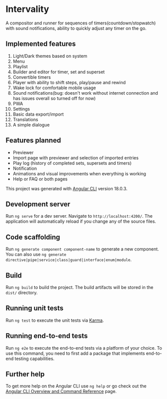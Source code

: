 # Intervality

A compositor and runner for sequences of timers(countdown/stopwatch) with sound notifications, ability to quickly adjust any timer on the go.

## Implemented features

1. Light/Dark themes based on system
2. Menu
3. Playlist
4. Builder and editor for timer, set and superset
5. Convertible timers
6. Player with ability to shift steps, play/pause and rewind
7. Wake lock for comfortable mobile usage
8. Sound notifications(bug: doesn't work without internet connection and has issues overall so turned off for now)
9. PWA
10. Settings
11. Basic data export/import
12. Translations
13. A simple dialogue

## Features planned

- Previewer
- Import page with previewer and selection of imported entries
- Play log (history of completed sets, supersets and timers)
- Notification
- Animations and visual improvements when everything is working
- Help or FAQ or both pages

This project was generated with [Angular CLI](https://github.com/angular/angular-cli) version 18.0.3.

## Development server

Run `ng serve` for a dev server. Navigate to `http://localhost:4200/`. The application will automatically reload if you change any of the source files.

## Code scaffolding

Run `ng generate component component-name` to generate a new component. You can also use `ng generate directive|pipe|service|class|guard|interface|enum|module`.

## Build

Run `ng build` to build the project. The build artifacts will be stored in the `dist/` directory.

## Running unit tests

Run `ng test` to execute the unit tests via [Karma](https://karma-runner.github.io).

## Running end-to-end tests

Run `ng e2e` to execute the end-to-end tests via a platform of your choice. To use this command, you need to first add a package that implements end-to-end testing capabilities.

## Further help

To get more help on the Angular CLI use `ng help` or go check out the [Angular CLI Overview and Command Reference](https://angular.dev/tools/cli) page.
